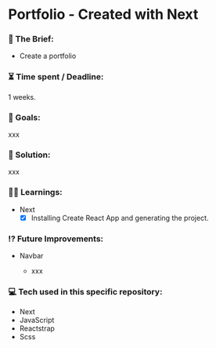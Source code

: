 # Portfolio - Created with Next

<!-- https://user-images.githubusercontent.com/82885837/150193942-20eeadf0-a4a5-4281-b231-71746966d1ae.mp4 -->

### :open_file_folder: The Brief:

-   Create a portfolio

### :hourglass_flowing_sand: Time spent / Deadline:

1 weeks.

### :dart: Goals:

xxx

### :mechanical_arm: Solution:

xxx

### :man_student: Learnings:

-   Next
    -   [x] Installing Create React App and generating the project.

### :interrobang: Future Improvements:

-   Navbar

    -   xxx

### :computer: Tech used in this specific repository:

-   Next
-   JavaScript
-   Reactstrap
-   Scss

